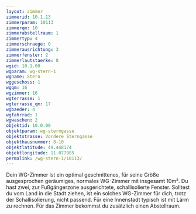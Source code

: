 ```yaml
---
layout: zimmer
zimmerid: 10.1.13
zimmerparam: 10113
zimmerqm: 10
zimmerabstellraum: 1
zimmertyp: 4
zimmerschraege: 0
zimmerausrichtung: 3
zimmerfenster: 2
zimmerlautstaerke: 8
wgid: 10.1.00
wgparam: wg-stern-1
wgname: Stern
wggeschoss: 1
wgqm: 16
wgzimmer: 16
wgterrasse: 1
wgterrasse_qm: 17
wgbaeder: 4
wgfahrrad: 1
wgwaschen: 2
objektid: 10.0.00
objektparam: wg-sterngasse
objektstrasse: Vordere Sterngasse
objekthausnummer: 8-10
objektlatitude: 49.448174
objektlongitude: 11.077985
permalink: /wg-stern-1/10113/
---
```

Dein WG-Zimmer ist ein optimal geschnittenes, für seine Größe ausgesprochen geräumiges, normales WG-Zimmer mit insgesamt 10m². Du hast zwei, zur Fußgängerzone ausgerichtete, schallisolierte Fenster. Solltest du vom Land in die Stadt ziehen, ist ein solches WG-Zimmer für dich, trotz der Schallisolierung, nicht passend. Für eine Innenstadt typisch ist mit Lärm zu rechnen. Für das Zimmer bekommst du zusätzlich einen Abstellraum. 